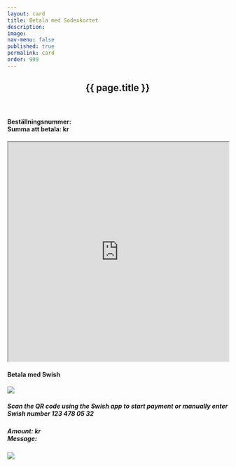 ```yaml
---
layout: card
title: Betala med Sodexkortet
description: 
image: 
nav-menu: false
published: true
permalink: card
order: 999
---
```


<div id="main">
	<section class="major">
		<div class="inner">
			<header class="major">
				<h1>{{ page.title }}</h1>
			</header>
			<h4>Beställningsnummer: <span class="orderid"></span><br>Summa att betala: <span class="ordertotal"></span> kr</h4>
			<iframe style="height: 500px; width: 100%;" id="gFrame" src="https://script.google.com/macros/s/AKfycbzGoCl6jldADTMNW5VEk32HCidUQO7LBmWwaveb0dZdC30TrIQC/exec"></iframe>
			<div id="paydiv">
				<h4>Betala med Swish</h4>
				<a class="link swish-link">
					<img src="{{ site.baseurl }}/assets/images/Swish.png" alt-src="Betala med Swish">
				</a>
	                	<a id="swish-uri"></a>
      				<div id="swish-qr" class="modal" onclick="this.style.display='none'">
    	    				<div class="modal-content">
					    <h5>Scan the QR code using the Swish app to start payment or manually enter Swish number 123 478 05 32</h5>
		                            <h5>Amount: <span class="ordertotal"></span> kr<br>Message: <span class="orderid"></span></h5>					    					     <img src="{{ site.baseurl }}/assets/images/indiskaboxenswish.png" >
				  	</div>
  				</div>
 			</div>
		</div>
	</section>
</div>
